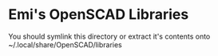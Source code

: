 # Emi's OpenSCAD Libraries

You should symlink this directory or extract it's contents onto ~/.local/share/OpenSCAD/libraries
